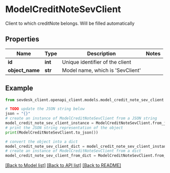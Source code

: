 # ModelCreditNoteSevClient

Client to which creditNote belongs. Will be filled automatically

## Properties

Name | Type | Description | Notes
------------ | ------------- | ------------- | -------------
**id** | **int** | Unique identifier of the client | 
**object_name** | **str** | Model name, which is &#39;SevClient&#39; | 

## Example

```python
from sevdesk_client.openapi_client.models.model_credit_note_sev_client import ModelCreditNoteSevClient

# TODO update the JSON string below
json = "{}"
# create an instance of ModelCreditNoteSevClient from a JSON string
model_credit_note_sev_client_instance = ModelCreditNoteSevClient.from_json(json)
# print the JSON string representation of the object
print(ModelCreditNoteSevClient.to_json())

# convert the object into a dict
model_credit_note_sev_client_dict = model_credit_note_sev_client_instance.to_dict()
# create an instance of ModelCreditNoteSevClient from a dict
model_credit_note_sev_client_from_dict = ModelCreditNoteSevClient.from_dict(model_credit_note_sev_client_dict)
```
[[Back to Model list]](../README.md#documentation-for-models) [[Back to API list]](../README.md#documentation-for-api-endpoints) [[Back to README]](../README.md)


